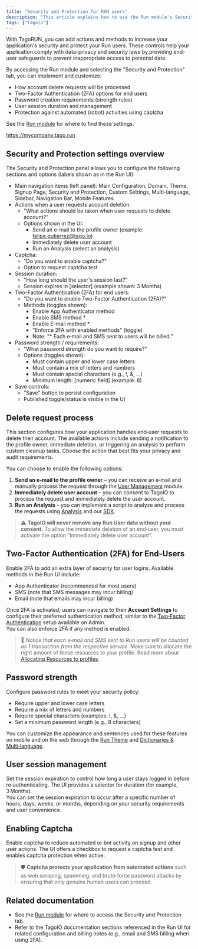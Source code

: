 ```yaml
---
title: "Security and Protection for RUN users"
description: "This article explains how to use the Run module's Security and Protection settings in TagoRUN to handle account delete requests, enable two-factor authentication, set password rules, manage user sessions, and protect against bots (captcha)."
tags: ["tagoio"]
---
```

With TagoRUN, you can add actions and methods to increase your application's security and protect your Run users. These controls help your application comply with data-privacy and security laws by providing end-user safeguards to prevent inappropriate access to personal data.

By accessing the Run module and selecting the "Security and Protection" tab, you can implement and customize:
- How account delete requests will be processed
- Two-Factor Authentication (2FA) options for end users
- Password creation requirements (strength rules)
- User session duration and management
- Protection against automated (robot) activities using captcha

See the [Run module](/docs/tagoio/tagorun/run-module) for where to find these settings.

<!-- Image placeholder removed for build -->

https://mycompany.tago.run

## Security and Protection settings overview

The Security and Protection panel allows you to configure the following sections and options (labels shown as in the Run UI):

- Main navigation items (left panel): Main Configuration, Domain, Theme, Signup Page, Security and Protection, Custom Settings, Multi-language, Sidebar, Navigation Bar, Mobile Features.
- Actions when a user requests account deletion:
  - "What actions should be taken when user requests to delete account?"
  - Options shown in the UI:
    - Send an e-mail to the profile owner (example: felipe.gutierrez@tago.io)
    - Immediately delete user account
    - Run an Analysis (select an analysis)
- Captcha:
  - "Do you want to enable captcha?"
  - Option to request captcha test
- Session duration:
  - "How long should the user's session last?"
  - Session expires in [selector] (example shown: 3 Months)
- Two-Factor Authentication (2FA) for end users:
  - "Do you want to enable Two-Factor Authentication (2FA)?"
  - Methods (toggles shown):
    - Enable App Authenticator method
    - Enable SMS method *
    - Enable E-mail method *
    - "Enforce 2FA with enabled methods" (toggle)
    - Note: "* Each e‑mail and SMS sent to users will be billed."
- Password strength / requirements:
  - "What password strength do you want to require?"
  - Options (toggles shown):
    - Must contain upper and lower case letters
    - Must contain a mix of letters and numbers
    - Must contain special characters (e.g., !, &, ...)
    - Minimum length: [numeric field] (example: 8)
- Save controls:
  - "Save" button to persist configuration
  - Published toggle/status is visible in the UI

## Delete request process

This section configures how your application handles end‑user requests to delete their account. The available actions include sending a notification to the profile owner, immediate deletion, or triggering an analysis to perform custom cleanup tasks. Choose the action that best fits your privacy and audit requirements.

You can choose to enable the following options:

1. **Send an e‑mail to the profile owner** – you can receive an e‑mail and manually process the request through the [User Management](/docs/tagoio/account/user-management) module.
2. **Immediately delete user account** – you can consent to TagoIO to process the request and immediately delete the user account.
3. **Run an Analysis** – you can implement a script to analyze and process the requests using [Analysis](/docs/tagoio/analysis/) and our [SDK](https://help.tago.io/portal/en/kb/tagoio/14-sdk).

> ⚠️ **TagoIO will never remove any Run User data without your consent.** To allow the immediate deletion of an end‑user, you must activate the option “Immediately delete user account”.

## Two-Factor Authentication (2FA) for End-Users

Enable 2FA to add an extra layer of security for user logins. Available methods in the Run UI include:
- App Authenticator (recommended for most users)
- SMS (note that SMS messages may incur billing)
- Email (note that emails may incur billing)

Once 2FA is activated, users can navigate to their **Account Settings** to configure their preferred authentication method, similar to the [Two‑Factor Authentication](/docs/tagoio/security/two-factor-authentication-2fa) setup available on Admin.  
You can also enforce 2FA if any method is enabled.

> 📧 *Notice that each e‑mail and SMS sent to Run users will be counted as 1 transaction from the respective service.* Make sure to allocate the right amount of these resources to your profile. Read more about [Allocating Resources to profiles](/docs/tagoio/services/allocating-services-to-profiles).

## Password strength

Configure password rules to meet your security policy:
- Require upper and lower case letters
- Require a mix of letters and numbers
- Require special characters (examples: !, &, …)
- Set a minimum password length (e.g., 8 characters)

You can customize the appearance and sentences used for these features on mobile and on the web through the [Run Theme](/docs/tagoio/run-theme) and [Dictionaries & Multi‑language](/docs/tagoio/using-dictionaries-multi-language).

## User session management

Set the session expiration to control how long a user stays logged in before re‑authenticating. The UI provides a selector for duration (for example, 3 Months).  
You can set the session expiration to occur after a specific number of hours, days, weeks, or months, depending on your security requirements and user convenience.

## Enabling Captcha

Enable captcha to reduce automated or bot activity on signup and other user actions. The UI offers a checkbox to request a captcha test and enables captcha protection when active.

> 🛡️ **Captcha protects your application from automated actions** such as web scraping, spamming, and brute‑force password attacks by ensuring that only genuine human users can proceed.

## Related documentation

- See the [Run module](/docs/tagoio/tagorun/run-module) for where to access the Security and Protection tab.
- Refer to the TagoIO documentation sections referenced in the Run UI for related configuration and billing notes (e.g., email and SMS billing when using 2FA).